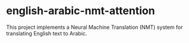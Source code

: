 # english-arabic-nmt-attention
This project implements a Neural Machine Translation (NMT) system for translating English text to Arabic.
